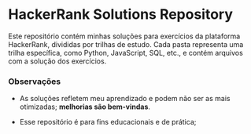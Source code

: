 # HackerRank Solutions Repository

Este repositório contém minhas soluções para exercícios da plataforma HackerRank, divididas por trilhas de estudo. Cada pasta representa uma trilha específica, como Python, JavaScript, SQL, etc., e contém arquivos com a solução dos exercícios.

### Observações

* As soluções refletem meu aprendizado e podem não ser as mais otimizadas; **melhorias são bem-vindas**.

* Esse repositório é para fins educacionais e de prática;